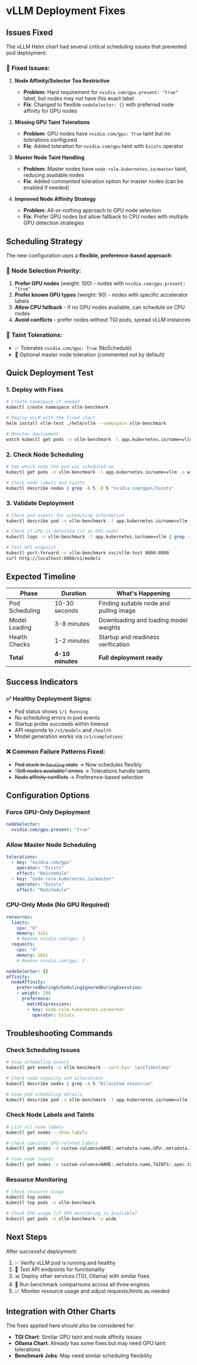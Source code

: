 # vLLM Deployment Fixes

## Issues Fixed

The vLLM Helm chart had several critical scheduling issues that prevented pod deployment:

### 🔧 **Fixed Issues:**

1. **Node Affinity/Selector Too Restrictive**
   - **Problem**: Hard requirement for `nvidia.com/gpu.present: "true"` label, but nodes may not have this exact label
   - **Fix**: Changed to flexible `nodeSelector: {}` with preferred node affinity for GPU nodes

2. **Missing GPU Taint Tolerations**
   - **Problem**: GPU nodes have `nvidia.com/gpu: True` taint but no tolerations configured
   - **Fix**: Added toleration for `nvidia.com/gpu` taint with `Exists` operator

3. **Master Node Taint Handling**
   - **Problem**: Master nodes have `node-role.kubernetes.io/master` taint, reducing available nodes
   - **Fix**: Added commented toleration option for master nodes (can be enabled if needed)

4. **Improved Node Affinity Strategy**
   - **Problem**: All-or-nothing approach to GPU node selection
   - **Fix**: Prefer GPU nodes but allow fallback to CPU nodes with multiple GPU detection strategies

## Scheduling Strategy

The new configuration uses a **flexible, preference-based approach**:

### 🎯 **Node Selection Priority:**
1. **Prefer GPU nodes** (weight: 100) - nodes with `nvidia.com/gpu.present: "true"`
2. **Prefer known GPU types** (weight: 90) - nodes with specific accelerator labels
3. **Allow CPU fallback** - if no GPU nodes available, can schedule on CPU nodes
4. **Avoid conflicts** - prefer nodes without TGI pods, spread vLLM instances

### 🔧 **Taint Tolerations:**
- ✅ Tolerates `nvidia.com/gpu: True` (NoSchedule)
- 🔄 Optional master node toleration (commented out by default)

## Quick Deployment Test

### 1. Deploy with Fixes
```bash
# Create namespace if needed
kubectl create namespace vllm-benchmark

# Deploy vLLM with the fixed chart
helm install vllm-test ./helm/vllm --namespace vllm-benchmark

# Monitor deployment
watch kubectl get pods -n vllm-benchmark -l app.kubernetes.io/name=vllm
```

### 2. Check Node Scheduling
```bash
# See which node the pod was scheduled on
kubectl get pods -n vllm-benchmark -l app.kubernetes.io/name=vllm -o wide

# Check node labels and taints
kubectl describe nodes | grep -A 5 -B 5 "nvidia.com/gpu\|Taints"
```

### 3. Validate Deployment
```bash
# Check pod events for scheduling information
kubectl describe pod -n vllm-benchmark -l app.kubernetes.io/name=vllm

# Check if GPU is detected (if on GPU node)
kubectl logs -n vllm-benchmark -l app.kubernetes.io/name=vllm | grep -i gpu

# Test API endpoint
kubectl port-forward -n vllm-benchmark svc/vllm-test 8000:8000
curl http://localhost:8000/v1/models
```

## Expected Timeline

| Phase | Duration | What's Happening |
|-------|----------|------------------|
| Pod Scheduling | 10-30 seconds | Finding suitable node and pulling image |
| Model Loading | 3-8 minutes | Downloading and loading model weights |
| Health Checks | 1-2 minutes | Startup and readiness verification |
| **Total** | **4-10 minutes** | **Full deployment ready** |

## Success Indicators

### ✅ Healthy Deployment Signs:
- Pod status shows `1/1 Running`
- No scheduling errors in pod events
- Startup probe succeeds within timeout
- API responds to `/v1/models` and `/health`
- Model generation works via `/v1/completions`

### ❌ Common Failure Patterns Fixed:
- ~~Pod stuck in `Pending` state~~ → Now schedules flexibly
- ~~"0/8 nodes available" errors~~ → Tolerations handle taints
- ~~Node affinity conflicts~~ → Preference-based selection

## Configuration Options

### Force GPU-Only Deployment
```yaml
nodeSelector:
  nvidia.com/gpu.present: "true"
```

### Allow Master Node Scheduling
```yaml
tolerations:
  - key: "nvidia.com/gpu"
    operator: "Exists"
    effect: "NoSchedule"
  - key: "node-role.kubernetes.io/master"
    operator: "Exists"
    effect: "NoSchedule"
```

### CPU-Only Mode (No GPU Required)
```yaml
resources:
  limits:
    cpu: "8"
    memory: 32Gi
    # Remove nvidia.com/gpu: 1
  requests:
    cpu: "4"
    memory: 16Gi
    # Remove nvidia.com/gpu: 1

nodeSelector: {}
affinity:
  nodeAffinity:
    preferredDuringSchedulingIgnoredDuringExecution:
    - weight: 100
      preference:
        matchExpressions:
        - key: node-role.kubernetes.io/worker
          operator: Exists
```

## Troubleshooting Commands

### Check Scheduling Issues
```bash
# View scheduling events
kubectl get events -n vllm-benchmark --sort-by='.lastTimestamp'

# Check node capacity and allocations
kubectl describe nodes | grep -A 5 "Allocated resources"

# View pod scheduling details
kubectl describe pod -n vllm-benchmark -l app.kubernetes.io/name=vllm | grep -A 10 "Events"
```

### Check Node Labels and Taints
```bash
# List all node labels
kubectl get nodes --show-labels

# Check specific GPU-related labels
kubectl get nodes -o custom-columns=NAME:.metadata.name,GPU:.metadata.labels.'nvidia\.com/gpu\.present',ACCELERATOR:.metadata.labels.accelerator

# View node taints
kubectl get nodes -o custom-columns=NAME:.metadata.name,TAINTS:.spec.taints
```

### Resource Monitoring
```bash
# Check resource usage
kubectl top nodes
kubectl top pods -n vllm-benchmark

# Check GPU usage (if GPU monitoring is available)
kubectl get pods -n vllm-benchmark -o wide
```

## Next Steps

After successful deployment:
1. ✅ Verify vLLM pod is running and healthy
2. 🧪 Test API endpoints for functionality
3. 📊 Deploy other services (TGI, Ollama) with similar fixes
4. 🏃 Run benchmark comparisons across all three engines
5. 📈 Monitor resource usage and adjust requests/limits as needed

## Integration with Other Charts

The fixes applied here should also be considered for:
- **TGI Chart**: Similar GPU taint and node affinity issues
- **Ollama Chart**: Already has some fixes but may need GPU taint tolerations
- **Benchmark Jobs**: May need similar scheduling flexibility

